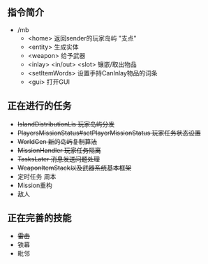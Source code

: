 ## 指令简介

- /mb<br>
    - \<home\> 返回sender的玩家岛屿 "支点"
    - \<entity\> <entity-name> 生成实体
    - \<weapon\> <weapon-name> 给予武器
    - \<inlay\>  <in/out> <inlay-name> \<slot\> 镶嵌/取出物品
    - \<setItemWords\> 设置手持CanInlay物品的词条
    - \<gui\> <gui-name> 打开GUI

## 正在进行的任务

- ~~IslandDistributionLis 玩家岛屿分发~~<br>
- ~~PlayersMissionStatus#setPlayerMissionStatus 玩家任务状态设置~~<br>
- ~~WorldGen 新的岛屿复制算法~~<br>
- ~~MissionHandler 玩家任务隔离~~<br>
- ~~TasksLater 消息发送问题处理~~<br>
- ~~WeaponItemStack以及武器系统基本框架~~
- 定时任务 周本
- Mission重构
- 敌人

## 正在完善的技能

- ~~雷击~~
- 铁幕
- 毗邻
